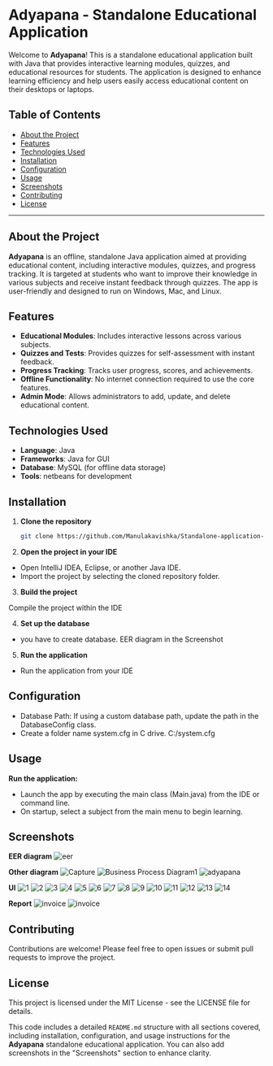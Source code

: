 # Adyapana - Standalone Educational Application

Welcome to **Adyapana**! This is a standalone educational application built with Java that provides interactive learning modules, quizzes, and educational resources for students. The application is designed to enhance learning efficiency and help users easily access educational content on their desktops or laptops.

## Table of Contents
- [About the Project](#about-the-project)
- [Features](#features)
- [Technologies Used](#technologies-used)
- [Installation](#installation)
- [Configuration](#configuration)
- [Usage](#usage)
- [Screenshots](#screenshots)
- [Contributing](#contributing)
- [License](#license)

---

## About the Project

**Adyapana** is an offline, standalone Java application aimed at providing educational content, including interactive modules, quizzes, and progress tracking. It is targeted at students who want to improve their knowledge in various subjects and receive instant feedback through quizzes. The app is user-friendly and designed to run on Windows, Mac, and Linux.

## Features

- **Educational Modules**: Includes interactive lessons across various subjects.
- **Quizzes and Tests**: Provides quizzes for self-assessment with instant feedback.
- **Progress Tracking**: Tracks user progress, scores, and achievements.
- **Offline Functionality**: No internet connection required to use the core features.
- **Admin Mode**: Allows administrators to add, update, and delete educational content.

## Technologies Used

- **Language**: Java
- **Frameworks**: Java for GUI
- **Database**: MySQL (for offline data storage)
- **Tools**: netbeans for development

## Installation

1. **Clone the repository**
   ```bash
   git clone https://github.com/Manulakavishka/Standalone-application-For-Adyapana-Using-Java

2. **Open the project in your IDE**

- Open IntelliJ IDEA, Eclipse, or another Java IDE.
- Import the project by selecting the cloned repository folder.

3. **Build the project**

Compile the project within the IDE 

4. **Set up the database**

- you have to create database. EER diagram in the Screenshot

5. **Run the application**

- Run the application from your IDE

## Configuration
- Database Path: If using a custom database path, update the path in the DatabaseConfig class.
- Create a folder name system.cfg in C drive. C:/system.cfg

## Usage
**Run the application:**

- Launch the app by executing the main class (Main.java) from the IDE or command line.
- On startup, select a subject from the main menu to begin learning.

## Screenshots
**EER diagram**
![eer](https://github.com/user-attachments/assets/66b04086-9f45-40bf-8e54-3d7fcf4b7c2d)

**Other diagram**
![Capture](https://github.com/user-attachments/assets/b2a871fd-e970-4ec1-8ab4-187f1fa25985)
![Business Process Diagram1](https://github.com/user-attachments/assets/8fb9e750-a965-4c32-9f9e-a394baf1bfef)
![adyapana](https://github.com/user-attachments/assets/78b2ff36-e84d-4f68-930b-3360a8ecab32)

**UI**
![1](https://github.com/user-attachments/assets/53be0150-5f11-4cda-ad4b-49567f46cd6f)
![2](https://github.com/user-attachments/assets/cdb1a6c5-db58-4e5a-8994-d785053c59ee)
![3](https://github.com/user-attachments/assets/63d951aa-af89-4862-8e6a-042e76b6be79)
![4](https://github.com/user-attachments/assets/17116af1-962b-4446-a9b3-14e6377dd75f)
![5](https://github.com/user-attachments/assets/8e445639-048d-4c5c-8c86-f868c45aa93e)
![6](https://github.com/user-attachments/assets/d2ac7f29-5de1-4238-8f64-5ec7ccbd696f)
![7](https://github.com/user-attachments/assets/9289e6b5-7dec-4341-a004-985296bf13dc)
![8](https://github.com/user-attachments/assets/503285e1-97d9-4450-82f6-9bce1c0f62ee)
![9](https://github.com/user-attachments/assets/d6d557cf-8df3-477c-9bf2-177d3652d8ef)
![10](https://github.com/user-attachments/assets/f1b741c1-1685-4c75-9fda-67f30c9347b8)
![11](https://github.com/user-attachments/assets/d5b50661-5af1-44b3-8508-e67a3a98bcab)
![12](https://github.com/user-attachments/assets/25ce4454-d8c1-4cbd-b846-b12c10f75668)
![13](https://github.com/user-attachments/assets/500a0977-d3fd-462b-997a-eeb88acfbede)
![14](https://github.com/user-attachments/assets/00cc36c2-ef1e-4ef8-945f-5a36f6b578f0)

**Report**
![invoice](https://github.com/user-attachments/assets/7d2699fd-4464-4e6b-a068-fdab394d314a)
![invoice](https://github.com/user-attachments/assets/327c95fd-2839-4191-9247-744fe8bf1480)


## Contributing
Contributions are welcome! Please feel free to open issues or submit pull requests to improve the project.

## License
This project is licensed under the MIT License - see the LICENSE file for details.

This code includes a detailed `README.md` structure with all sections covered, including installation, configuration, and usage instructions for the **Adyapana** standalone educational application. You can also add screenshots in the "Screenshots" section to enhance clarity.
